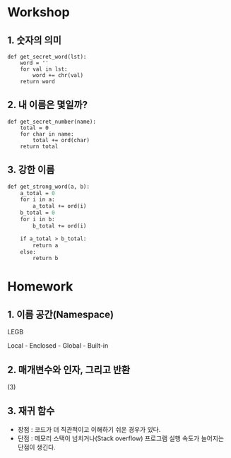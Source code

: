 # Workshop



## 1. 숫자의 의미

```
def get_secret_word(lst):
    word = ''
    for val in lst:
        word += chr(val)
    return word
```



## 2. 내 이름은 몇일까?

```
def get_secret_number(name):
    total = 0
    for char in name:
        total += ord(char)
    return total
```



## 3. 강한 이름

```def list_sum(lst):
def get_strong_word(a, b):
    a_total = 0
    for i in a:
        a_total += ord(i)
    b_total = 0
    for i in b:
        b_total += ord(i)

    if a_total > b_total:
        return a
    else:
        return b
```



# Homework



## 1. 이름 공간(Namespace)

LEGB

Local - Enclosed - Global - Built-in



## 2. 매개변수와 인자, 그리고 반환

(3)



## 3. 재귀 함수

- 장점 : 코드가 더 직관적이고 이해하기 쉬운 경우가 있다.
- 단점 : 메모리 스택이 넘치거나(Stack overflow) 프로그램 실행 속도가 늘어지는 단점이 생긴다.